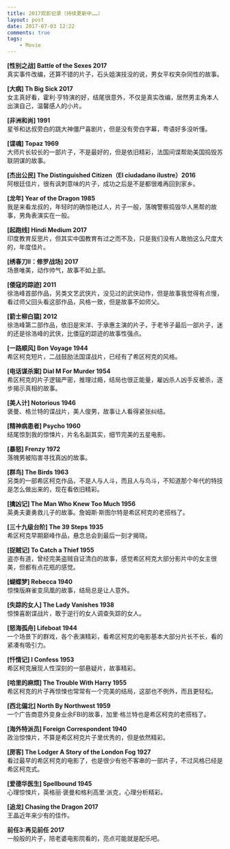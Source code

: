 ```yaml
---
title: 2017观影记录（持续更新中……）
layout: post
date: 2017-07-03 12:22
comments: true
tags: 
    - Movie
---
```


**[性别之战]  Battle of the Sexes 2017**  
真实事件改编，还算不错的片子，石头姐演技没的说，男女平权夹杂同性的故事。

**[大病]  Th Big Sick 2017**  
女主真好看，霍利·亨特演的好，结尾很意外，不仅是真实改编，居然男主角本人出演自己，温馨感人的小片。

**[非洲和尚] 1991**  
星爷和达叔旁白的跳大神僵尸喜剧片，但是没有旁白字幕，粤语好多没听懂。

**[谍魂]  Topaz 1969**  
大师片长较长的一部片子，不是最好的，但是依旧精彩，法国间谍帮助美国捣毁苏联阴谋的故事。

**[杰出公民]  The Distinguished Citizen（El ciudadano ilustre）2016**  
阿根廷佳片，很有讽刺意味的片子，成功之后是不是都很难再回到家乡。

**[龙年]  Year of the Dragon 1985**  
我是来看龙叔的，年轻时的确惊艳过人，片子一般，落魄警察捣毁华人黑帮的故事，男角表演实在一般。

**[起跑线]  Hindi Medium 2017**  
印度教育反思片，但其实中国教育有过之而不及，只是我们没有人敢拍这么尺度大的，年度佳片。

**[绣春刀II：修罗战场] 2017**  
场景唯美，动作帅气，故事不如上部。

**[倭寇的踪迹] 2011**  
徐浩峰首部作品，另类文艺武侠片，没见过的武侠动作，但是故事我觉得有点慢，看过师父回头看这部作品，风格一致，但是故事不如师父。

**[箭士柳白猿] 2012**  
徐浩峰第二部作品，依旧是宋洋、于承惠主演的片子，于老爷子最后一部片子，迷的还是徐浩峰的武侠，比倭寇的踪迹的故事性强点。

**[一路顺风]  Bon Voyage 1944**  
希区柯克短片，二战鼓励法国谍战片，已经有了希区柯克的风格。

**[电话谋杀案]  Dial M For Murder 1954**  
希区柯克的片子逻辑严密，推理过瘾，结局也很正能量，雇凶杀人凶手反被杀，逐步揭示真相的故事。

**[美人计]  Notorious 1946**  
褒曼、格兰特的谍战片，美人俊男，故事让人看得紧张纠结。

**[精神病患者]  Psycho 1960**  
结尾惊到我的惊悚片，片名名副其实，细节完美的五星电影。

**[暴怒]  Frenzy 1972**  
落魄男被陷害寻找真凶的故事。

**[群鸟]  The Birds 1963**   
另类的一部希区柯克作品，不是人与人斗，而且人与鸟斗，不知道那个年代的特技是怎么做出来的，现在看依旧精彩。

**[擒凶记]  The Man Who Knew Too Much 1956**  
英勇夫妻勇救儿子的故事。詹姆斯·斯图尔特是希区柯克的老搭档了。

**[三十九级台阶]  The 39 Steps 1935**  
希区柯克早期巅峰作品，悬念总会到最后一刻才揭晓。

**[捉贼记]  To Catch a Thief 1955**  
盗亦有道，曾经完美盗贼自证清白的故事，感觉希区柯克大部分影片中的女主很美，但都有点花瓶的感觉。

**[蝴蝶梦]  Rebecca 1940**  
惊悚版麻雀变凤凰的故事，结局总是让人意外。

**[失踪的女人]  The Lady Vanishes 1938**  
惊悚喜剧谍战片，敢于逆行的女人调查失踪的女人。

**[怒海孤舟]  Lifeboat 1944**  
一个场景下的群戏，各个表演精彩，看希区柯克的电影基本大部分片长不长，看的紧凑有吸引力。

**[忏情记]  I Confess 1953**  
希区柯克展现人性深刻的一部悬疑片，故事精彩。

**[哈里的麻烦]  The Trouble With Harry 1955**  
希区柯克的片子再惊悚也常常有一个完美的结局，这部也不例外，而且更轻松。

**[西北偏北] North By Northwest 1959**  
一个广告商意外变身业余FBI的故事，加里·格兰特也是希区柯克的老搭档了。

**[海外特派员]  Foreign Correspondent 1940**  
政治惊悚片，不算是希区柯克片子里优秀的，但是依然精彩。

**[房客] The Lodger A Story of the London Fog 1927**  
看过最早的希区柯克的电影了，也是很少有他不客串的一部片子，不过风格已经是希区柯克式。

**[爱德华医生]  Spellbound 1945**  
心理惊悚片，英格丽·褒曼和格利高里·派克，心理分析精彩。

**[追龙]  Chasing the Dragon 2017**  
王晶近年来少有的佳作。

**前任3:再见前任 2017**   
一般般的片子，陪老婆电影院看的，亮点可能就是配乐吧。